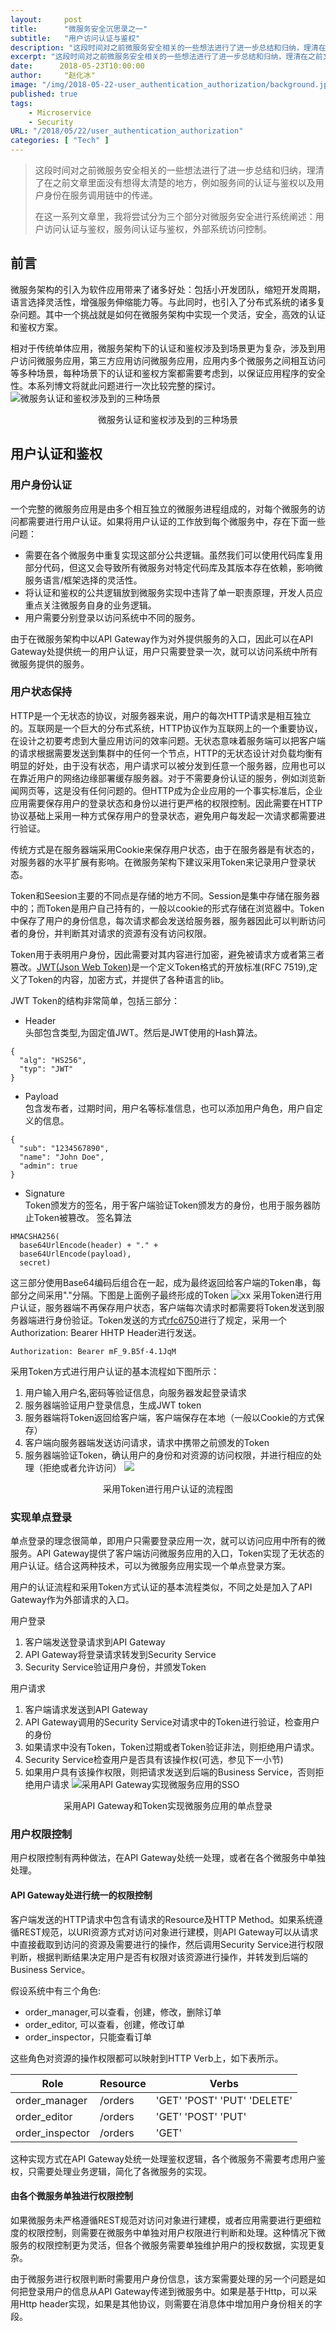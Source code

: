```yaml
---
layout:     post
title:      "微服务安全沉思录之一"
subtitle:   "用户访问认证与鉴权"
description: "这段时间对之前微服务安全相关的一些想法进行了进一步总结和归纳，理清在之前文章里面没有想得太清楚的地方，例如服务间的认证与鉴权以及用户身份在服务调用链中的传递。在这一系列博客里面将分为三个部分对微服务安全进行系统阐述：用户访问认证与鉴权，服务间认证与鉴权，外部系统访问控制。"
excerpt: "这段时间对之前微服务安全相关的一些想法进行了进一步总结和归纳，理清在之前文章里面没有想得太清楚的地方，例如服务间的认证与鉴权以及用户身份在服务调用链中的传递。在这一系列博客里面将分为三个部分对微服务安全进行系统阐述：用户访问认证与鉴权，服务间认证与鉴权，外部系统访问控制。"
date:      2018-05-23T10:00:00
author:     "赵化冰"
image: "/img/2018-05-22-user_authentication_authorization/background.jpg"
published: true 
tags:
    - Microservice
    - Security 
URL: "/2018/05/22/user_authentication_authorization"
categories: [ "Tech" ]    
---
```


> 这段时间对之前微服务安全相关的一些想法进行了进一步总结和归纳，理清了在之前文章里面没有想得太清楚的地方，例如服务间的认证与鉴权以及用户身份在服务调用链中的传递。
> 
> 在这一系列文章里，我将尝试分为三个部分对微服务安全进行系统阐述：用户访问认证与鉴权，服务间认证与鉴权，外部系统访问控制。


## 前言
微服务架构的引入为软件应用带来了诸多好处：包括小开发团队，缩短开发周期，语言选择灵活性，增强服务伸缩能力等。与此同时，也引入了分布式系统的诸多复杂问题。其中一个挑战就是如何在微服务架构中实现一个灵活，安全，高效的认证和鉴权方案。

相对于传统单体应用，微服务架构下的认证和鉴权涉及到场景更为复杂，涉及到用户访问微服务应用，第三方应用访问微服务应用，应用内多个微服务之间相互访问等多种场景，每种场景下的认证和鉴权方案都需要考虑到，以保证应用程序的安全性。本系列博文将就此问题进行一次比较完整的探讨。
![微服务认证和鉴权涉及到的三种场景](/img/2018-02-03-authentication-and-authorization-of-microservice/auth-scenarios.png)
<center>微服务认证和鉴权涉及到的三种场景</center>

## 用户认证和鉴权

### 用户身份认证
一个完整的微服务应用是由多个相互独立的微服务进程组成的，对每个微服务的访问都需要进行用户认证。如果将用户认证的工作放到每个微服务中，存在下面一些问题：

* 需要在各个微服务中重复实现这部分公共逻辑。虽然我们可以使用代码库复用部分代码，但这又会导致所有微服务对特定代码库及其版本存在依赖，影响微服务语言/框架选择的灵活性。
* 将认证和鉴权的公共逻辑放到微服务实现中违背了单一职责原理，开发人员应重点关注微服务自身的业务逻辑。
* 用户需要分别登录以访问系统中不同的服务。

由于在微服务架构中以API Gateway作为对外提供服务的入口，因此可以在API Gateway处提供统一的用户认证，用户只需要登录一次，就可以访问系统中所有微服务提供的服务。 

### 用户状态保持
HTTP是一个无状态的协议，对服务器来说，用户的每次HTTP请求是相互独立的。互联网是一个巨大的分布式系统，HTTP协议作为互联网上的一个重要协议，在设计之初要考虑到大量应用访问的效率问题。无状态意味着服务端可以把客户端的请求根据需要发送到集群中的任何一个节点，HTTP的无状态设计对负载均衡有明显的好处，由于没有状态，用户请求可以被分发到任意一个服务器，应用也可以在靠近用户的网络边缘部署缓存服务器。对于不需要身份认证的服务，例如浏览新闻网页等，这是没有任何问题的。但HTTP成为企业应用的一个事实标准后，企业应用需要保存用户的登录状态和身份以进行更严格的权限控制。因此需要在HTTP协议基础上采用一种方式保存用户的登录状态，避免用户每发起一次请求都需要进行验证。

传统方式是在服务器端采用Cookie来保存用户状态，由于在服务器是有状态的，对服务器的水平扩展有影响。在微服务架构下建议采用Token来记录用户登录状态。

Token和Seesion主要的不同点是存储的地方不同。Session是集中存储在服务器中的；而Token是用户自己持有的，一般以cookie的形式存储在浏览器中。Token中保存了用户的身份信息，每次请求都会发送给服务器，服务器因此可以判断访问者的身份，并判断其对请求的资源有没有访问权限。

Token用于表明用户身份，因此需要对其内容进行加密，避免被请求方或者第三者篡改。[JWT(Json Web Token)](https://jwt.io)是一个定义Token格式的开放标准(RFC 7519),定义了Token的内容，加密方式，并提供了各种语言的lib。

JWT Token的结构非常简单，包括三部分：

* Header<BR>
头部包含类型,为固定值JWT。然后是JWT使用的Hash算法。
```
{
  "alg": "HS256",
  "typ": "JWT"
}
```
* Payload<BR>
包含发布者，过期时间，用户名等标准信息，也可以添加用户角色，用户自定义的信息。
```
{
  "sub": "1234567890",
  "name": "John Doe",
  "admin": true
}
```
* Signature<BR>
Token颁发方的签名，用于客户端验证Token颁发方的身份，也用于服务器防止Token被篡改。
签名算法
```
HMACSHA256(
  base64UrlEncode(header) + "." +
  base64UrlEncode(payload),
  secret)
```

这三部分使用Base64编码后组合在一起，成为最终返回给客户端的Token串，每部分之间采用"."分隔。下图是上面例子最终形成的Token
![xx](https://cdn.auth0.com/content/jwt/encoded-jwt3.png)
采用Token进行用户认证，服务器端不再保存用户状态，客户端每次请求时都需要将Token发送到服务器端进行身份验证。Token发送的方式[rfc6750](https://tools.ietf.org/html/rfc6750)进行了规定，采用一个 Authorization: Bearer HHTP Header进行发送。
```
Authorization: Bearer mF_9.B5f-4.1JqM
```
采用Token方式进行用户认证的基本流程如下图所示：

1. 用户输入用户名,密码等验证信息，向服务器发起登录请求
1. 服务器端验证用户登录信息，生成JWT token
1. 服务器端将Token返回给客户端，客户端保存在本地（一般以Cookie的方式保存）
1. 客户端向服务器端发送访问请求，请求中携带之前颁发的Token
1. 服务器端验证Token，确认用户的身份和对资源的访问权限，并进行相应的处理（拒绝或者允许访问）
![](https://cdn.auth0.com/content/jwt/jwt-diagram.png)
<center>采用Token进行用户认证的流程图</center>

### 实现单点登录
单点登录的理念很简单，即用户只需要登录应用一次，就可以访问应用中所有的微服务。API Gateway提供了客户端访问微服务应用的入口，Token实现了无状态的用户认证。结合这两种技术，可以为微服务应用实现一个单点登录方案。

用户的认证流程和采用Token方式认证的基本流程类似，不同之处是加入了API Gateway作为外部请求的入口。

用户登录

1. 客户端发送登录请求到API Gateway
2. API Gateway将登录请求转发到Security Service
3. Security Service验证用户身份，并颁发Token

用户请求

1. 客户端请求发送到API Gateway
1. API Gateway调用的Security Service对请求中的Token进行验证，检查用户的身份
2. 如果请求中没有Token，Token过期或者Token验证非法，则拒绝用户请求。
3. Security Service检查用户是否具有该操作权(可选，参见下一小节)
4. 如果用户具有该操作权限，则把请求发送到后端的Business Service，否则拒绝用户请求
![采用API Gateway实现微服务应用的SSO](/img//2018-05-22-user_authentication_authorization/api-gateway-sso.png)
<center>采用API Gateway和Token实现微服务应用的单点登录</center>

### 用户权限控制
用户权限控制有两种做法，在API Gateway处统一处理，或者在各个微服务中单独处理。
#### API Gateway处进行统一的权限控制
客户端发送的HTTP请求中包含有请求的Resource及HTTP Method。如果系统遵循REST规范，以URI资源方式对访问对象进行建模，则API Gateway可以从请求中直接截取到访问的资源及需要进行的操作，然后调用Security Service进行权限判断，根据判断结果决定用户是否有权限对该资源进行操作，并转发到后端的Business Service。

假设系统中有三个角色:

* order_manager,可以查看，创建，修改，删除订单
* order_editor, 可以查看，创建，修改订单
* order_inspector，只能查看订单

这些角色对资源的操作权限都可以映射到HTTP Verb上，如下表所示。

| Role            | Resource | Verbs                              |
|-----------------|----------|------------------------------------|
| order_manager   | /orders  | 'GET'   'POST'   'PUT'   'DELETE'  |
| order_editor    | /orders  | 'GET'    'POST'    'PUT'           |
| order_inspector | /orders  | 'GET'                              |

这种实现方式在API Gateway处统一处理鉴权逻辑，各个微服务不需要考虑用户鉴权，只需要处理业务逻辑，简化了各微服务的实现。
#### 由各个微服务单独进行权限控制
如果微服务未严格遵循REST规范对访问对象进行建模，或者应用需要进行更细粒度的权限控制，则需要在微服务中单独对用户权限进行判断和处理。这种情况下微服务的权限控制更为灵活，但各个微服务需要单独维护用户的授权数据，实现更复杂。

由于微服务进行权限判断时需要用户身份信息，该方案需要处理的另一个问题是如何把登录用户的信息从API Gateway传递到微服务中。如果是基于Http，可以采用Http header实现，如果是其他协议，则需要在消息体中增加用户身份相关的字段。


